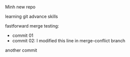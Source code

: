 #
Minh new repo

learning git advance skills

fastforward merge testing:
- commit 01
- commit 02: I modified this line in merge-conflict branch

another commit
